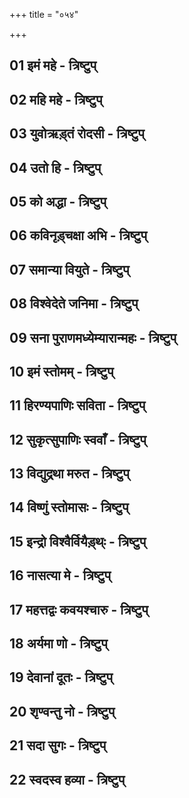 +++
title = "०५४"

+++

<div class="js_include " url="/vedAH/Rk/shAkalam/saMhitA/jamison_brereton/03/054/_index.md"  newLevelForH1="2" title="Jamison & Brereton"  > </div>
<div class="js_include collapsed" url="/vedAH/Rk/shAkalam/saMhitA/jamison_brereton_notes/03/054/_index.md"  newLevelForH1="3" title="Jamison & Brereton Note"  > </div>
<div class="js_include collapsed" url="/vedAH/Rk/shAkalam/saMhitA/sAyaNa-bhAShyam/03/054/_index.md"  newLevelForH1="2" title="सायणः"  > </div>


## 01 इमं महे - त्रिष्टुप्
<div class="js_include " url="/vedAH/Rk/shAkalam/saMhitA/vishvAsa-prastutiH/03/054/01_imaM_mahe.md"  newLevelForH1="3" title="विश्वास-प्रस्तुतिः"  > </div>
<div class="js_include collapsed" url="/vedAH/Rk/shAkalam/saMhitA/mUlam/03/054/01_imaM_mahe.md"  newLevelForH1="3" title="मूलम्"  > </div>
<div class="js_include collapsed" url="/vedAH/Rk/shAkalam/saMhitA/thomson_solcum/03/054/01_imaM_mahe.md"  newLevelForH1="4" title="Thomson Solcum restoration"  > </div>
<div class="js_include collapsed" url="/vedAH/Rk/shAkalam/saMhitA/pada-pAThaH/03/054/01_imaM_mahe.md"  newLevelForH1="4" title="पद-पाठः"  > </div>
<div class="js_include collapsed" url="/vedAH/Rk/shAkalam/saMhitA/anukramaNikA/03/054/01_imaM_mahe.md"  newLevelForH1="4" title="अनुक्रमणिका"  fieldNames="devataa,RShiH,ChandaH"> </div>
<div class="js_include collapsed" url="/vedAH/Rk/shAkalam/saMhitA/sAyaNa-bhAShyam/03/054/01_imaM_mahe.md"  newLevelForH1="3" title="सायण-भाष्यम्"  > </div>
<div class="js_include collapsed" url="/vedAH/Rk/shAkalam/saMhitA/jamison_brereton/03/054/01_imaM_mahe.md"  newLevelForH1="3" title="Jamison & Brereton"  > </div>
<div class="js_include collapsed" url="/vedAH/Rk/shAkalam/saMhitA/jamison_brereton_notes/03/054/01_imaM_mahe.md"  newLevelForH1="4" title="Jamison & Brereton Note"  > </div>
<div class="js_include collapsed" url="/vedAH/Rk/shAkalam/saMhitA/griffith/03/054/01_imaM_mahe.md"  newLevelForH1="3" title="RTH Griffith"  > </div>

## 02 महि महे - त्रिष्टुप्
<div class="js_include " url="/vedAH/Rk/shAkalam/saMhitA/vishvAsa-prastutiH/03/054/02_mahi_mahe.md"  newLevelForH1="3" title="विश्वास-प्रस्तुतिः"  > </div>
<div class="js_include collapsed" url="/vedAH/Rk/shAkalam/saMhitA/mUlam/03/054/02_mahi_mahe.md"  newLevelForH1="3" title="मूलम्"  > </div>
<div class="js_include collapsed" url="/vedAH/Rk/shAkalam/saMhitA/thomson_solcum/03/054/02_mahi_mahe.md"  newLevelForH1="4" title="Thomson Solcum restoration"  > </div>
<div class="js_include collapsed" url="/vedAH/Rk/shAkalam/saMhitA/pada-pAThaH/03/054/02_mahi_mahe.md"  newLevelForH1="4" title="पद-पाठः"  > </div>
<div class="js_include collapsed" url="/vedAH/Rk/shAkalam/saMhitA/anukramaNikA/03/054/02_mahi_mahe.md"  newLevelForH1="4" title="अनुक्रमणिका"  fieldNames="devataa,RShiH,ChandaH"> </div>
<div class="js_include collapsed" url="/vedAH/Rk/shAkalam/saMhitA/sAyaNa-bhAShyam/03/054/02_mahi_mahe.md"  newLevelForH1="3" title="सायण-भाष्यम्"  > </div>
<div class="js_include collapsed" url="/vedAH/Rk/shAkalam/saMhitA/jamison_brereton/03/054/02_mahi_mahe.md"  newLevelForH1="3" title="Jamison & Brereton"  > </div>
<div class="js_include collapsed" url="/vedAH/Rk/shAkalam/saMhitA/jamison_brereton_notes/03/054/02_mahi_mahe.md"  newLevelForH1="4" title="Jamison & Brereton Note"  > </div>
<div class="js_include collapsed" url="/vedAH/Rk/shAkalam/saMhitA/griffith/03/054/02_mahi_mahe.md"  newLevelForH1="3" title="RTH Griffith"  > </div>

## 03 युवोऋड़्तं रोदसी - त्रिष्टुप्
<div class="js_include " url="/vedAH/Rk/shAkalam/saMhitA/vishvAsa-prastutiH/03/054/03_yuvorRtaM_rodasI.md"  newLevelForH1="3" title="विश्वास-प्रस्तुतिः"  > </div>
<div class="js_include collapsed" url="/vedAH/Rk/shAkalam/saMhitA/mUlam/03/054/03_yuvorRtaM_rodasI.md"  newLevelForH1="3" title="मूलम्"  > </div>
<div class="js_include collapsed" url="/vedAH/Rk/shAkalam/saMhitA/thomson_solcum/03/054/03_yuvorRtaM_rodasI.md"  newLevelForH1="4" title="Thomson Solcum restoration"  > </div>
<div class="js_include collapsed" url="/vedAH/Rk/shAkalam/saMhitA/pada-pAThaH/03/054/03_yuvorRtaM_rodasI.md"  newLevelForH1="4" title="पद-पाठः"  > </div>
<div class="js_include collapsed" url="/vedAH/Rk/shAkalam/saMhitA/anukramaNikA/03/054/03_yuvorRtaM_rodasI.md"  newLevelForH1="4" title="अनुक्रमणिका"  fieldNames="devataa,RShiH,ChandaH"> </div>
<div class="js_include collapsed" url="/vedAH/Rk/shAkalam/saMhitA/sAyaNa-bhAShyam/03/054/03_yuvorRtaM_rodasI.md"  newLevelForH1="3" title="सायण-भाष्यम्"  > </div>
<div class="js_include collapsed" url="/vedAH/Rk/shAkalam/saMhitA/jamison_brereton/03/054/03_yuvorRtaM_rodasI.md"  newLevelForH1="3" title="Jamison & Brereton"  > </div>

<div class="js_include collapsed" url="/vedAH/Rk/shAkalam/saMhitA/griffith/03/054/03_yuvorRtaM_rodasI.md"  newLevelForH1="3" title="RTH Griffith"  > </div>

## 04 उतो हि - त्रिष्टुप्
<div class="js_include " url="/vedAH/Rk/shAkalam/saMhitA/vishvAsa-prastutiH/03/054/04_uto_hi.md"  newLevelForH1="3" title="विश्वास-प्रस्तुतिः"  > </div>
<div class="js_include collapsed" url="/vedAH/Rk/shAkalam/saMhitA/mUlam/03/054/04_uto_hi.md"  newLevelForH1="3" title="मूलम्"  > </div>
<div class="js_include collapsed" url="/vedAH/Rk/shAkalam/saMhitA/thomson_solcum/03/054/04_uto_hi.md"  newLevelForH1="4" title="Thomson Solcum restoration"  > </div>
<div class="js_include collapsed" url="/vedAH/Rk/shAkalam/saMhitA/pada-pAThaH/03/054/04_uto_hi.md"  newLevelForH1="4" title="पद-पाठः"  > </div>
<div class="js_include collapsed" url="/vedAH/Rk/shAkalam/saMhitA/anukramaNikA/03/054/04_uto_hi.md"  newLevelForH1="4" title="अनुक्रमणिका"  fieldNames="devataa,RShiH,ChandaH"> </div>
<div class="js_include collapsed" url="/vedAH/Rk/shAkalam/saMhitA/sAyaNa-bhAShyam/03/054/04_uto_hi.md"  newLevelForH1="3" title="सायण-भाष्यम्"  > </div>
<div class="js_include collapsed" url="/vedAH/Rk/shAkalam/saMhitA/jamison_brereton/03/054/04_uto_hi.md"  newLevelForH1="3" title="Jamison & Brereton"  > </div>

<div class="js_include collapsed" url="/vedAH/Rk/shAkalam/saMhitA/griffith/03/054/04_uto_hi.md"  newLevelForH1="3" title="RTH Griffith"  > </div>

## 05 को अद्धा - त्रिष्टुप्
<div class="js_include " url="/vedAH/Rk/shAkalam/saMhitA/vishvAsa-prastutiH/03/054/05_ko_addhA.md"  newLevelForH1="3" title="विश्वास-प्रस्तुतिः"  > </div>
<div class="js_include collapsed" url="/vedAH/Rk/shAkalam/saMhitA/mUlam/03/054/05_ko_addhA.md"  newLevelForH1="3" title="मूलम्"  > </div>
<div class="js_include collapsed" url="/vedAH/Rk/shAkalam/saMhitA/thomson_solcum/03/054/05_ko_addhA.md"  newLevelForH1="4" title="Thomson Solcum restoration"  > </div>
<div class="js_include collapsed" url="/vedAH/Rk/shAkalam/saMhitA/pada-pAThaH/03/054/05_ko_addhA.md"  newLevelForH1="4" title="पद-पाठः"  > </div>
<div class="js_include collapsed" url="/vedAH/Rk/shAkalam/saMhitA/anukramaNikA/03/054/05_ko_addhA.md"  newLevelForH1="4" title="अनुक्रमणिका"  fieldNames="devataa,RShiH,ChandaH"> </div>
<div class="js_include collapsed" url="/vedAH/Rk/shAkalam/saMhitA/sAyaNa-bhAShyam/03/054/05_ko_addhA.md"  newLevelForH1="3" title="सायण-भाष्यम्"  > </div>
<div class="js_include collapsed" url="/vedAH/Rk/shAkalam/saMhitA/jamison_brereton/03/054/05_ko_addhA.md"  newLevelForH1="3" title="Jamison & Brereton"  > </div>
<div class="js_include collapsed" url="/vedAH/Rk/shAkalam/saMhitA/jamison_brereton_notes/03/054/05_ko_addhA.md"  newLevelForH1="4" title="Jamison & Brereton Note"  > </div>
<div class="js_include collapsed" url="/vedAH/Rk/shAkalam/saMhitA/griffith/03/054/05_ko_addhA.md"  newLevelForH1="3" title="RTH Griffith"  > </div>

## 06 कविनृड़्चक्षा अभि - त्रिष्टुप्
<div class="js_include " url="/vedAH/Rk/shAkalam/saMhitA/vishvAsa-prastutiH/03/054/06_kavirnRchaxA_abhi.md"  newLevelForH1="3" title="विश्वास-प्रस्तुतिः"  > </div>
<div class="js_include collapsed" url="/vedAH/Rk/shAkalam/saMhitA/mUlam/03/054/06_kavirnRchaxA_abhi.md"  newLevelForH1="3" title="मूलम्"  > </div>
<div class="js_include collapsed" url="/vedAH/Rk/shAkalam/saMhitA/thomson_solcum/03/054/06_kavirnRchaxA_abhi.md"  newLevelForH1="4" title="Thomson Solcum restoration"  > </div>
<div class="js_include collapsed" url="/vedAH/Rk/shAkalam/saMhitA/pada-pAThaH/03/054/06_kavirnRchaxA_abhi.md"  newLevelForH1="4" title="पद-पाठः"  > </div>
<div class="js_include collapsed" url="/vedAH/Rk/shAkalam/saMhitA/anukramaNikA/03/054/06_kavirnRchaxA_abhi.md"  newLevelForH1="4" title="अनुक्रमणिका"  fieldNames="devataa,RShiH,ChandaH"> </div>
<div class="js_include collapsed" url="/vedAH/Rk/shAkalam/saMhitA/sAyaNa-bhAShyam/03/054/06_kavirnRchaxA_abhi.md"  newLevelForH1="3" title="सायण-भाष्यम्"  > </div>
<div class="js_include collapsed" url="/vedAH/Rk/shAkalam/saMhitA/jamison_brereton/03/054/06_kavirnRchaxA_abhi.md"  newLevelForH1="3" title="Jamison & Brereton"  > </div>
<div class="js_include collapsed" url="/vedAH/Rk/shAkalam/saMhitA/jamison_brereton_notes/03/054/06_kavirnRchaxA_abhi.md"  newLevelForH1="4" title="Jamison & Brereton Note"  > </div>
<div class="js_include collapsed" url="/vedAH/Rk/shAkalam/saMhitA/griffith/03/054/06_kavirnRchaxA_abhi.md"  newLevelForH1="3" title="RTH Griffith"  > </div>

## 07 समान्या वियुते - त्रिष्टुप्
<div class="js_include " url="/vedAH/Rk/shAkalam/saMhitA/vishvAsa-prastutiH/03/054/07_samAnyA_viyute.md"  newLevelForH1="3" title="विश्वास-प्रस्तुतिः"  > </div>
<div class="js_include collapsed" url="/vedAH/Rk/shAkalam/saMhitA/mUlam/03/054/07_samAnyA_viyute.md"  newLevelForH1="3" title="मूलम्"  > </div>
<div class="js_include collapsed" url="/vedAH/Rk/shAkalam/saMhitA/thomson_solcum/03/054/07_samAnyA_viyute.md"  newLevelForH1="4" title="Thomson Solcum restoration"  > </div>
<div class="js_include collapsed" url="/vedAH/Rk/shAkalam/saMhitA/pada-pAThaH/03/054/07_samAnyA_viyute.md"  newLevelForH1="4" title="पद-पाठः"  > </div>
<div class="js_include collapsed" url="/vedAH/Rk/shAkalam/saMhitA/anukramaNikA/03/054/07_samAnyA_viyute.md"  newLevelForH1="4" title="अनुक्रमणिका"  fieldNames="devataa,RShiH,ChandaH"> </div>
<div class="js_include collapsed" url="/vedAH/Rk/shAkalam/saMhitA/sAyaNa-bhAShyam/03/054/07_samAnyA_viyute.md"  newLevelForH1="3" title="सायण-भाष्यम्"  > </div>
<div class="js_include collapsed" url="/vedAH/Rk/shAkalam/saMhitA/jamison_brereton/03/054/07_samAnyA_viyute.md"  newLevelForH1="3" title="Jamison & Brereton"  > </div>
<div class="js_include collapsed" url="/vedAH/Rk/shAkalam/saMhitA/jamison_brereton_notes/03/054/07_samAnyA_viyute.md"  newLevelForH1="4" title="Jamison & Brereton Note"  > </div>
<div class="js_include collapsed" url="/vedAH/Rk/shAkalam/saMhitA/griffith/03/054/07_samAnyA_viyute.md"  newLevelForH1="3" title="RTH Griffith"  > </div>

## 08 विश्वेदेते जनिमा - त्रिष्टुप्
<div class="js_include " url="/vedAH/Rk/shAkalam/saMhitA/vishvAsa-prastutiH/03/054/08_vishvedete_janimA.md"  newLevelForH1="3" title="विश्वास-प्रस्तुतिः"  > </div>
<div class="js_include collapsed" url="/vedAH/Rk/shAkalam/saMhitA/mUlam/03/054/08_vishvedete_janimA.md"  newLevelForH1="3" title="मूलम्"  > </div>
<div class="js_include collapsed" url="/vedAH/Rk/shAkalam/saMhitA/thomson_solcum/03/054/08_vishvedete_janimA.md"  newLevelForH1="4" title="Thomson Solcum restoration"  > </div>
<div class="js_include collapsed" url="/vedAH/Rk/shAkalam/saMhitA/pada-pAThaH/03/054/08_vishvedete_janimA.md"  newLevelForH1="4" title="पद-पाठः"  > </div>
<div class="js_include collapsed" url="/vedAH/Rk/shAkalam/saMhitA/anukramaNikA/03/054/08_vishvedete_janimA.md"  newLevelForH1="4" title="अनुक्रमणिका"  fieldNames="devataa,RShiH,ChandaH"> </div>
<div class="js_include collapsed" url="/vedAH/Rk/shAkalam/saMhitA/sAyaNa-bhAShyam/03/054/08_vishvedete_janimA.md"  newLevelForH1="3" title="सायण-भाष्यम्"  > </div>
<div class="js_include collapsed" url="/vedAH/Rk/shAkalam/saMhitA/jamison_brereton/03/054/08_vishvedete_janimA.md"  newLevelForH1="3" title="Jamison & Brereton"  > </div>
<div class="js_include collapsed" url="/vedAH/Rk/shAkalam/saMhitA/jamison_brereton_notes/03/054/08_vishvedete_janimA.md"  newLevelForH1="4" title="Jamison & Brereton Note"  > </div>
<div class="js_include collapsed" url="/vedAH/Rk/shAkalam/saMhitA/griffith/03/054/08_vishvedete_janimA.md"  newLevelForH1="3" title="RTH Griffith"  > </div>

## 09 सना पुराणमध्येम्यारान्महः - त्रिष्टुप्
<div class="js_include " url="/vedAH/Rk/shAkalam/saMhitA/vishvAsa-prastutiH/03/054/09_sanA_purANamadhyemyArAnmahaH.md"  newLevelForH1="3" title="विश्वास-प्रस्तुतिः"  > </div>
<div class="js_include collapsed" url="/vedAH/Rk/shAkalam/saMhitA/mUlam/03/054/09_sanA_purANamadhyemyArAnmahaH.md"  newLevelForH1="3" title="मूलम्"  > </div>
<div class="js_include collapsed" url="/vedAH/Rk/shAkalam/saMhitA/thomson_solcum/03/054/09_sanA_purANamadhyemyArAnmahaH.md"  newLevelForH1="4" title="Thomson Solcum restoration"  > </div>
<div class="js_include collapsed" url="/vedAH/Rk/shAkalam/saMhitA/pada-pAThaH/03/054/09_sanA_purANamadhyemyArAnmahaH.md"  newLevelForH1="4" title="पद-पाठः"  > </div>
<div class="js_include collapsed" url="/vedAH/Rk/shAkalam/saMhitA/anukramaNikA/03/054/09_sanA_purANamadhyemyArAnmahaH.md"  newLevelForH1="4" title="अनुक्रमणिका"  fieldNames="devataa,RShiH,ChandaH"> </div>
<div class="js_include collapsed" url="/vedAH/Rk/shAkalam/saMhitA/sAyaNa-bhAShyam/03/054/09_sanA_purANamadhyemyArAnmahaH.md"  newLevelForH1="3" title="सायण-भाष्यम्"  > </div>
<div class="js_include collapsed" url="/vedAH/Rk/shAkalam/saMhitA/jamison_brereton/03/054/09_sanA_purANamadhyemyArAnmahaH.md"  newLevelForH1="3" title="Jamison & Brereton"  > </div>
<div class="js_include collapsed" url="/vedAH/Rk/shAkalam/saMhitA/jamison_brereton_notes/03/054/09_sanA_purANamadhyemyArAnmahaH.md"  newLevelForH1="4" title="Jamison & Brereton Note"  > </div>
<div class="js_include collapsed" url="/vedAH/Rk/shAkalam/saMhitA/griffith/03/054/09_sanA_purANamadhyemyArAnmahaH.md"  newLevelForH1="3" title="RTH Griffith"  > </div>

## 10 इमं स्तोमम् - त्रिष्टुप्
<div class="js_include " url="/vedAH/Rk/shAkalam/saMhitA/vishvAsa-prastutiH/03/054/10_imaM_stomaM.md"  newLevelForH1="3" title="विश्वास-प्रस्तुतिः"  > </div>
<div class="js_include collapsed" url="/vedAH/Rk/shAkalam/saMhitA/mUlam/03/054/10_imaM_stomaM.md"  newLevelForH1="3" title="मूलम्"  > </div>
<div class="js_include collapsed" url="/vedAH/Rk/shAkalam/saMhitA/thomson_solcum/03/054/10_imaM_stomaM.md"  newLevelForH1="4" title="Thomson Solcum restoration"  > </div>
<div class="js_include collapsed" url="/vedAH/Rk/shAkalam/saMhitA/pada-pAThaH/03/054/10_imaM_stomaM.md"  newLevelForH1="4" title="पद-पाठः"  > </div>
<div class="js_include collapsed" url="/vedAH/Rk/shAkalam/saMhitA/anukramaNikA/03/054/10_imaM_stomaM.md"  newLevelForH1="4" title="अनुक्रमणिका"  fieldNames="devataa,RShiH,ChandaH"> </div>
<div class="js_include collapsed" url="/vedAH/Rk/shAkalam/saMhitA/sAyaNa-bhAShyam/03/054/10_imaM_stomaM.md"  newLevelForH1="3" title="सायण-भाष्यम्"  > </div>
<div class="js_include collapsed" url="/vedAH/Rk/shAkalam/saMhitA/jamison_brereton/03/054/10_imaM_stomaM.md"  newLevelForH1="3" title="Jamison & Brereton"  > </div>
<div class="js_include collapsed" url="/vedAH/Rk/shAkalam/saMhitA/jamison_brereton_notes/03/054/10_imaM_stomaM.md"  newLevelForH1="4" title="Jamison & Brereton Note"  > </div>
<div class="js_include collapsed" url="/vedAH/Rk/shAkalam/saMhitA/griffith/03/054/10_imaM_stomaM.md"  newLevelForH1="3" title="RTH Griffith"  > </div>

## 11 हिरण्यपाणिः सविता - त्रिष्टुप्
<div class="js_include " url="/vedAH/Rk/shAkalam/saMhitA/vishvAsa-prastutiH/03/054/11_hiraNyapANiH_savitA.md"  newLevelForH1="3" title="विश्वास-प्रस्तुतिः"  > </div>
<div class="js_include collapsed" url="/vedAH/Rk/shAkalam/saMhitA/mUlam/03/054/11_hiraNyapANiH_savitA.md"  newLevelForH1="3" title="मूलम्"  > </div>
<div class="js_include collapsed" url="/vedAH/Rk/shAkalam/saMhitA/thomson_solcum/03/054/11_hiraNyapANiH_savitA.md"  newLevelForH1="4" title="Thomson Solcum restoration"  > </div>
<div class="js_include collapsed" url="/vedAH/Rk/shAkalam/saMhitA/pada-pAThaH/03/054/11_hiraNyapANiH_savitA.md"  newLevelForH1="4" title="पद-पाठः"  > </div>
<div class="js_include collapsed" url="/vedAH/Rk/shAkalam/saMhitA/anukramaNikA/03/054/11_hiraNyapANiH_savitA.md"  newLevelForH1="4" title="अनुक्रमणिका"  fieldNames="devataa,RShiH,ChandaH"> </div>
<div class="js_include collapsed" url="/vedAH/Rk/shAkalam/saMhitA/sAyaNa-bhAShyam/03/054/11_hiraNyapANiH_savitA.md"  newLevelForH1="3" title="सायण-भाष्यम्"  > </div>
<div class="js_include collapsed" url="/vedAH/Rk/shAkalam/saMhitA/jamison_brereton/03/054/11_hiraNyapANiH_savitA.md"  newLevelForH1="3" title="Jamison & Brereton"  > </div>
<div class="js_include collapsed" url="/vedAH/Rk/shAkalam/saMhitA/jamison_brereton_notes/03/054/11_hiraNyapANiH_savitA.md"  newLevelForH1="4" title="Jamison & Brereton Note"  > </div>
<div class="js_include collapsed" url="/vedAH/Rk/shAkalam/saMhitA/griffith/03/054/11_hiraNyapANiH_savitA.md"  newLevelForH1="3" title="RTH Griffith"  > </div>

## 12 सुकृत्सुपाणिः स्ववाँ - त्रिष्टुप्
<div class="js_include " url="/vedAH/Rk/shAkalam/saMhitA/vishvAsa-prastutiH/03/054/12_sukRtsupANiH_svavA_N.md"  newLevelForH1="3" title="विश्वास-प्रस्तुतिः"  > </div>
<div class="js_include collapsed" url="/vedAH/Rk/shAkalam/saMhitA/mUlam/03/054/12_sukRtsupANiH_svavA_N.md"  newLevelForH1="3" title="मूलम्"  > </div>
<div class="js_include collapsed" url="/vedAH/Rk/shAkalam/saMhitA/thomson_solcum/03/054/12_sukRtsupANiH_svavA_N.md"  newLevelForH1="4" title="Thomson Solcum restoration"  > </div>
<div class="js_include collapsed" url="/vedAH/Rk/shAkalam/saMhitA/pada-pAThaH/03/054/12_sukRtsupANiH_svavA_N.md"  newLevelForH1="4" title="पद-पाठः"  > </div>
<div class="js_include collapsed" url="/vedAH/Rk/shAkalam/saMhitA/anukramaNikA/03/054/12_sukRtsupANiH_svavA_N.md"  newLevelForH1="4" title="अनुक्रमणिका"  fieldNames="devataa,RShiH,ChandaH"> </div>
<div class="js_include collapsed" url="/vedAH/Rk/shAkalam/saMhitA/sAyaNa-bhAShyam/03/054/12_sukRtsupANiH_svavA_N.md"  newLevelForH1="3" title="सायण-भाष्यम्"  > </div>
<div class="js_include collapsed" url="/vedAH/Rk/shAkalam/saMhitA/jamison_brereton/03/054/12_sukRtsupANiH_svavA_N.md"  newLevelForH1="3" title="Jamison & Brereton"  > </div>

<div class="js_include collapsed" url="/vedAH/Rk/shAkalam/saMhitA/griffith/03/054/12_sukRtsupANiH_svavA_N.md"  newLevelForH1="3" title="RTH Griffith"  > </div>

## 13 विद्युद्रथा मरुत - त्रिष्टुप्
<div class="js_include " url="/vedAH/Rk/shAkalam/saMhitA/vishvAsa-prastutiH/03/054/13_vidyudrathA_maruta.md"  newLevelForH1="3" title="विश्वास-प्रस्तुतिः"  > </div>
<div class="js_include collapsed" url="/vedAH/Rk/shAkalam/saMhitA/mUlam/03/054/13_vidyudrathA_maruta.md"  newLevelForH1="3" title="मूलम्"  > </div>
<div class="js_include collapsed" url="/vedAH/Rk/shAkalam/saMhitA/thomson_solcum/03/054/13_vidyudrathA_maruta.md"  newLevelForH1="4" title="Thomson Solcum restoration"  > </div>
<div class="js_include collapsed" url="/vedAH/Rk/shAkalam/saMhitA/pada-pAThaH/03/054/13_vidyudrathA_maruta.md"  newLevelForH1="4" title="पद-पाठः"  > </div>
<div class="js_include collapsed" url="/vedAH/Rk/shAkalam/saMhitA/anukramaNikA/03/054/13_vidyudrathA_maruta.md"  newLevelForH1="4" title="अनुक्रमणिका"  fieldNames="devataa,RShiH,ChandaH"> </div>
<div class="js_include collapsed" url="/vedAH/Rk/shAkalam/saMhitA/sAyaNa-bhAShyam/03/054/13_vidyudrathA_maruta.md"  newLevelForH1="3" title="सायण-भाष्यम्"  > </div>
<div class="js_include collapsed" url="/vedAH/Rk/shAkalam/saMhitA/jamison_brereton/03/054/13_vidyudrathA_maruta.md"  newLevelForH1="3" title="Jamison & Brereton"  > </div>

<div class="js_include collapsed" url="/vedAH/Rk/shAkalam/saMhitA/griffith/03/054/13_vidyudrathA_maruta.md"  newLevelForH1="3" title="RTH Griffith"  > </div>

## 14 विष्णुं स्तोमासः - त्रिष्टुप्
<div class="js_include " url="/vedAH/Rk/shAkalam/saMhitA/vishvAsa-prastutiH/03/054/14_viShNuM_stomAsaH.md"  newLevelForH1="3" title="विश्वास-प्रस्तुतिः"  > </div>
<div class="js_include collapsed" url="/vedAH/Rk/shAkalam/saMhitA/mUlam/03/054/14_viShNuM_stomAsaH.md"  newLevelForH1="3" title="मूलम्"  > </div>
<div class="js_include collapsed" url="/vedAH/Rk/shAkalam/saMhitA/thomson_solcum/03/054/14_viShNuM_stomAsaH.md"  newLevelForH1="4" title="Thomson Solcum restoration"  > </div>
<div class="js_include collapsed" url="/vedAH/Rk/shAkalam/saMhitA/pada-pAThaH/03/054/14_viShNuM_stomAsaH.md"  newLevelForH1="4" title="पद-पाठः"  > </div>
<div class="js_include collapsed" url="/vedAH/Rk/shAkalam/saMhitA/anukramaNikA/03/054/14_viShNuM_stomAsaH.md"  newLevelForH1="4" title="अनुक्रमणिका"  fieldNames="devataa,RShiH,ChandaH"> </div>
<div class="js_include collapsed" url="/vedAH/Rk/shAkalam/saMhitA/sAyaNa-bhAShyam/03/054/14_viShNuM_stomAsaH.md"  newLevelForH1="3" title="सायण-भाष्यम्"  > </div>
<div class="js_include collapsed" url="/vedAH/Rk/shAkalam/saMhitA/jamison_brereton/03/054/14_viShNuM_stomAsaH.md"  newLevelForH1="3" title="Jamison & Brereton"  > </div>
<div class="js_include collapsed" url="/vedAH/Rk/shAkalam/saMhitA/jamison_brereton_notes/03/054/14_viShNuM_stomAsaH.md"  newLevelForH1="4" title="Jamison & Brereton Note"  > </div>
<div class="js_include collapsed" url="/vedAH/Rk/shAkalam/saMhitA/griffith/03/054/14_viShNuM_stomAsaH.md"  newLevelForH1="3" title="RTH Griffith"  > </div>

## 15 इन्द्रो विश्वैर्वियैड़्थ्ः - त्रिष्टुप्
<div class="js_include " url="/vedAH/Rk/shAkalam/saMhitA/vishvAsa-prastutiH/03/054/15_indro_vishvairvIryai3H.md"  newLevelForH1="3" title="विश्वास-प्रस्तुतिः"  > </div>
<div class="js_include collapsed" url="/vedAH/Rk/shAkalam/saMhitA/mUlam/03/054/15_indro_vishvairvIryai3H.md"  newLevelForH1="3" title="मूलम्"  > </div>
<div class="js_include collapsed" url="/vedAH/Rk/shAkalam/saMhitA/thomson_solcum/03/054/15_indro_vishvairvIryai3H.md"  newLevelForH1="4" title="Thomson Solcum restoration"  > </div>
<div class="js_include collapsed" url="/vedAH/Rk/shAkalam/saMhitA/pada-pAThaH/03/054/15_indro_vishvairvIryai3H.md"  newLevelForH1="4" title="पद-पाठः"  > </div>
<div class="js_include collapsed" url="/vedAH/Rk/shAkalam/saMhitA/anukramaNikA/03/054/15_indro_vishvairvIryai3H.md"  newLevelForH1="4" title="अनुक्रमणिका"  fieldNames="devataa,RShiH,ChandaH"> </div>
<div class="js_include collapsed" url="/vedAH/Rk/shAkalam/saMhitA/sAyaNa-bhAShyam/03/054/15_indro_vishvairvIryai3H.md"  newLevelForH1="3" title="सायण-भाष्यम्"  > </div>
<div class="js_include collapsed" url="/vedAH/Rk/shAkalam/saMhitA/jamison_brereton/03/054/15_indro_vishvairvIryai3H.md"  newLevelForH1="3" title="Jamison & Brereton"  > </div>
<div class="js_include collapsed" url="/vedAH/Rk/shAkalam/saMhitA/jamison_brereton_notes/03/054/15_indro_vishvairvIryai3H.md"  newLevelForH1="4" title="Jamison & Brereton Note"  > </div>
<div class="js_include collapsed" url="/vedAH/Rk/shAkalam/saMhitA/griffith/03/054/15_indro_vishvairvIryai3H.md"  newLevelForH1="3" title="RTH Griffith"  > </div>

## 16 नासत्या मे - त्रिष्टुप्
<div class="js_include " url="/vedAH/Rk/shAkalam/saMhitA/vishvAsa-prastutiH/03/054/16_nAsatyA_me.md"  newLevelForH1="3" title="विश्वास-प्रस्तुतिः"  > </div>
<div class="js_include collapsed" url="/vedAH/Rk/shAkalam/saMhitA/mUlam/03/054/16_nAsatyA_me.md"  newLevelForH1="3" title="मूलम्"  > </div>
<div class="js_include collapsed" url="/vedAH/Rk/shAkalam/saMhitA/thomson_solcum/03/054/16_nAsatyA_me.md"  newLevelForH1="4" title="Thomson Solcum restoration"  > </div>
<div class="js_include collapsed" url="/vedAH/Rk/shAkalam/saMhitA/pada-pAThaH/03/054/16_nAsatyA_me.md"  newLevelForH1="4" title="पद-पाठः"  > </div>
<div class="js_include collapsed" url="/vedAH/Rk/shAkalam/saMhitA/anukramaNikA/03/054/16_nAsatyA_me.md"  newLevelForH1="4" title="अनुक्रमणिका"  fieldNames="devataa,RShiH,ChandaH"> </div>
<div class="js_include collapsed" url="/vedAH/Rk/shAkalam/saMhitA/sAyaNa-bhAShyam/03/054/16_nAsatyA_me.md"  newLevelForH1="3" title="सायण-भाष्यम्"  > </div>
<div class="js_include collapsed" url="/vedAH/Rk/shAkalam/saMhitA/jamison_brereton/03/054/16_nAsatyA_me.md"  newLevelForH1="3" title="Jamison & Brereton"  > </div>
<div class="js_include collapsed" url="/vedAH/Rk/shAkalam/saMhitA/jamison_brereton_notes/03/054/16_nAsatyA_me.md"  newLevelForH1="4" title="Jamison & Brereton Note"  > </div>
<div class="js_include collapsed" url="/vedAH/Rk/shAkalam/saMhitA/griffith/03/054/16_nAsatyA_me.md"  newLevelForH1="3" title="RTH Griffith"  > </div>

## 17 महत्तद्वः कवयश्चारु - त्रिष्टुप्
<div class="js_include " url="/vedAH/Rk/shAkalam/saMhitA/vishvAsa-prastutiH/03/054/17_mahattadvaH_kavayashchAru.md"  newLevelForH1="3" title="विश्वास-प्रस्तुतिः"  > </div>
<div class="js_include collapsed" url="/vedAH/Rk/shAkalam/saMhitA/mUlam/03/054/17_mahattadvaH_kavayashchAru.md"  newLevelForH1="3" title="मूलम्"  > </div>
<div class="js_include collapsed" url="/vedAH/Rk/shAkalam/saMhitA/thomson_solcum/03/054/17_mahattadvaH_kavayashchAru.md"  newLevelForH1="4" title="Thomson Solcum restoration"  > </div>
<div class="js_include collapsed" url="/vedAH/Rk/shAkalam/saMhitA/pada-pAThaH/03/054/17_mahattadvaH_kavayashchAru.md"  newLevelForH1="4" title="पद-पाठः"  > </div>
<div class="js_include collapsed" url="/vedAH/Rk/shAkalam/saMhitA/anukramaNikA/03/054/17_mahattadvaH_kavayashchAru.md"  newLevelForH1="4" title="अनुक्रमणिका"  fieldNames="devataa,RShiH,ChandaH"> </div>
<div class="js_include collapsed" url="/vedAH/Rk/shAkalam/saMhitA/sAyaNa-bhAShyam/03/054/17_mahattadvaH_kavayashchAru.md"  newLevelForH1="3" title="सायण-भाष्यम्"  > </div>
<div class="js_include collapsed" url="/vedAH/Rk/shAkalam/saMhitA/jamison_brereton/03/054/17_mahattadvaH_kavayashchAru.md"  newLevelForH1="3" title="Jamison & Brereton"  > </div>
<div class="js_include collapsed" url="/vedAH/Rk/shAkalam/saMhitA/jamison_brereton_notes/03/054/17_mahattadvaH_kavayashchAru.md"  newLevelForH1="4" title="Jamison & Brereton Note"  > </div>
<div class="js_include collapsed" url="/vedAH/Rk/shAkalam/saMhitA/griffith/03/054/17_mahattadvaH_kavayashchAru.md"  newLevelForH1="3" title="RTH Griffith"  > </div>

## 18 अर्यमा णो - त्रिष्टुप्
<div class="js_include " url="/vedAH/Rk/shAkalam/saMhitA/vishvAsa-prastutiH/03/054/18_aryamA_No.md"  newLevelForH1="3" title="विश्वास-प्रस्तुतिः"  > </div>
<div class="js_include collapsed" url="/vedAH/Rk/shAkalam/saMhitA/mUlam/03/054/18_aryamA_No.md"  newLevelForH1="3" title="मूलम्"  > </div>
<div class="js_include collapsed" url="/vedAH/Rk/shAkalam/saMhitA/thomson_solcum/03/054/18_aryamA_No.md"  newLevelForH1="4" title="Thomson Solcum restoration"  > </div>
<div class="js_include collapsed" url="/vedAH/Rk/shAkalam/saMhitA/pada-pAThaH/03/054/18_aryamA_No.md"  newLevelForH1="4" title="पद-पाठः"  > </div>
<div class="js_include collapsed" url="/vedAH/Rk/shAkalam/saMhitA/anukramaNikA/03/054/18_aryamA_No.md"  newLevelForH1="4" title="अनुक्रमणिका"  fieldNames="devataa,RShiH,ChandaH"> </div>
<div class="js_include collapsed" url="/vedAH/Rk/shAkalam/saMhitA/sAyaNa-bhAShyam/03/054/18_aryamA_No.md"  newLevelForH1="3" title="सायण-भाष्यम्"  > </div>
<div class="js_include collapsed" url="/vedAH/Rk/shAkalam/saMhitA/jamison_brereton/03/054/18_aryamA_No.md"  newLevelForH1="3" title="Jamison & Brereton"  > </div>
<div class="js_include collapsed" url="/vedAH/Rk/shAkalam/saMhitA/jamison_brereton_notes/03/054/18_aryamA_No.md"  newLevelForH1="4" title="Jamison & Brereton Note"  > </div>
<div class="js_include collapsed" url="/vedAH/Rk/shAkalam/saMhitA/griffith/03/054/18_aryamA_No.md"  newLevelForH1="3" title="RTH Griffith"  > </div>

## 19 देवानां दूतः - त्रिष्टुप्
<div class="js_include " url="/vedAH/Rk/shAkalam/saMhitA/vishvAsa-prastutiH/03/054/19_devAnAM_dUtaH.md"  newLevelForH1="3" title="विश्वास-प्रस्तुतिः"  > </div>
<div class="js_include collapsed" url="/vedAH/Rk/shAkalam/saMhitA/mUlam/03/054/19_devAnAM_dUtaH.md"  newLevelForH1="3" title="मूलम्"  > </div>
<div class="js_include collapsed" url="/vedAH/Rk/shAkalam/saMhitA/thomson_solcum/03/054/19_devAnAM_dUtaH.md"  newLevelForH1="4" title="Thomson Solcum restoration"  > </div>
<div class="js_include collapsed" url="/vedAH/Rk/shAkalam/saMhitA/pada-pAThaH/03/054/19_devAnAM_dUtaH.md"  newLevelForH1="4" title="पद-पाठः"  > </div>
<div class="js_include collapsed" url="/vedAH/Rk/shAkalam/saMhitA/anukramaNikA/03/054/19_devAnAM_dUtaH.md"  newLevelForH1="4" title="अनुक्रमणिका"  fieldNames="devataa,RShiH,ChandaH"> </div>
<div class="js_include collapsed" url="/vedAH/Rk/shAkalam/saMhitA/sAyaNa-bhAShyam/03/054/19_devAnAM_dUtaH.md"  newLevelForH1="3" title="सायण-भाष्यम्"  > </div>
<div class="js_include collapsed" url="/vedAH/Rk/shAkalam/saMhitA/jamison_brereton/03/054/19_devAnAM_dUtaH.md"  newLevelForH1="3" title="Jamison & Brereton"  > </div>

<div class="js_include collapsed" url="/vedAH/Rk/shAkalam/saMhitA/griffith/03/054/19_devAnAM_dUtaH.md"  newLevelForH1="3" title="RTH Griffith"  > </div>

## 20 शृण्वन्तु नो - त्रिष्टुप्
<div class="js_include " url="/vedAH/Rk/shAkalam/saMhitA/vishvAsa-prastutiH/03/054/20_shRNvantu_no.md"  newLevelForH1="3" title="विश्वास-प्रस्तुतिः"  > </div>
<div class="js_include collapsed" url="/vedAH/Rk/shAkalam/saMhitA/mUlam/03/054/20_shRNvantu_no.md"  newLevelForH1="3" title="मूलम्"  > </div>
<div class="js_include collapsed" url="/vedAH/Rk/shAkalam/saMhitA/thomson_solcum/03/054/20_shRNvantu_no.md"  newLevelForH1="4" title="Thomson Solcum restoration"  > </div>
<div class="js_include collapsed" url="/vedAH/Rk/shAkalam/saMhitA/pada-pAThaH/03/054/20_shRNvantu_no.md"  newLevelForH1="4" title="पद-पाठः"  > </div>
<div class="js_include collapsed" url="/vedAH/Rk/shAkalam/saMhitA/anukramaNikA/03/054/20_shRNvantu_no.md"  newLevelForH1="4" title="अनुक्रमणिका"  fieldNames="devataa,RShiH,ChandaH"> </div>
<div class="js_include collapsed" url="/vedAH/Rk/shAkalam/saMhitA/sAyaNa-bhAShyam/03/054/20_shRNvantu_no.md"  newLevelForH1="3" title="सायण-भाष्यम्"  > </div>
<div class="js_include collapsed" url="/vedAH/Rk/shAkalam/saMhitA/jamison_brereton/03/054/20_shRNvantu_no.md"  newLevelForH1="3" title="Jamison & Brereton"  > </div>

<div class="js_include collapsed" url="/vedAH/Rk/shAkalam/saMhitA/griffith/03/054/20_shRNvantu_no.md"  newLevelForH1="3" title="RTH Griffith"  > </div>

## 21 सदा सुगः - त्रिष्टुप्
<div class="js_include " url="/vedAH/Rk/shAkalam/saMhitA/vishvAsa-prastutiH/03/054/21_sadA_sugaH.md"  newLevelForH1="3" title="विश्वास-प्रस्तुतिः"  > </div>
<div class="js_include collapsed" url="/vedAH/Rk/shAkalam/saMhitA/mUlam/03/054/21_sadA_sugaH.md"  newLevelForH1="3" title="मूलम्"  > </div>
<div class="js_include collapsed" url="/vedAH/Rk/shAkalam/saMhitA/thomson_solcum/03/054/21_sadA_sugaH.md"  newLevelForH1="4" title="Thomson Solcum restoration"  > </div>
<div class="js_include collapsed" url="/vedAH/Rk/shAkalam/saMhitA/pada-pAThaH/03/054/21_sadA_sugaH.md"  newLevelForH1="4" title="पद-पाठः"  > </div>
<div class="js_include collapsed" url="/vedAH/Rk/shAkalam/saMhitA/anukramaNikA/03/054/21_sadA_sugaH.md"  newLevelForH1="4" title="अनुक्रमणिका"  fieldNames="devataa,RShiH,ChandaH"> </div>
<div class="js_include collapsed" url="/vedAH/Rk/shAkalam/saMhitA/sAyaNa-bhAShyam/03/054/21_sadA_sugaH.md"  newLevelForH1="3" title="सायण-भाष्यम्"  > </div>
<div class="js_include collapsed" url="/vedAH/Rk/shAkalam/saMhitA/jamison_brereton/03/054/21_sadA_sugaH.md"  newLevelForH1="3" title="Jamison & Brereton"  > </div>
<div class="js_include collapsed" url="/vedAH/Rk/shAkalam/saMhitA/jamison_brereton_notes/03/054/21_sadA_sugaH.md"  newLevelForH1="4" title="Jamison & Brereton Note"  > </div>
<div class="js_include collapsed" url="/vedAH/Rk/shAkalam/saMhitA/griffith/03/054/21_sadA_sugaH.md"  newLevelForH1="3" title="RTH Griffith"  > </div>

## 22 स्वदस्व हव्या - त्रिष्टुप्
<div class="js_include " url="/vedAH/Rk/shAkalam/saMhitA/vishvAsa-prastutiH/03/054/22_svadasva_havyA.md"  newLevelForH1="3" title="विश्वास-प्रस्तुतिः"  > </div>
<div class="js_include collapsed" url="/vedAH/Rk/shAkalam/saMhitA/mUlam/03/054/22_svadasva_havyA.md"  newLevelForH1="3" title="मूलम्"  > </div>
<div class="js_include collapsed" url="/vedAH/Rk/shAkalam/saMhitA/thomson_solcum/03/054/22_svadasva_havyA.md"  newLevelForH1="4" title="Thomson Solcum restoration"  > </div>
<div class="js_include collapsed" url="/vedAH/Rk/shAkalam/saMhitA/pada-pAThaH/03/054/22_svadasva_havyA.md"  newLevelForH1="4" title="पद-पाठः"  > </div>
<div class="js_include collapsed" url="/vedAH/Rk/shAkalam/saMhitA/anukramaNikA/03/054/22_svadasva_havyA.md"  newLevelForH1="4" title="अनुक्रमणिका"  fieldNames="devataa,RShiH,ChandaH"> </div>
<div class="js_include collapsed" url="/vedAH/Rk/shAkalam/saMhitA/sAyaNa-bhAShyam/03/054/22_svadasva_havyA.md"  newLevelForH1="3" title="सायण-भाष्यम्"  > </div>
<div class="js_include collapsed" url="/vedAH/Rk/shAkalam/saMhitA/jamison_brereton/03/054/22_svadasva_havyA.md"  newLevelForH1="3" title="Jamison & Brereton"  > </div>
<div class="js_include collapsed" url="/vedAH/Rk/shAkalam/saMhitA/jamison_brereton_notes/03/054/22_svadasva_havyA.md"  newLevelForH1="4" title="Jamison & Brereton Note"  > </div>
<div class="js_include collapsed" url="/vedAH/Rk/shAkalam/saMhitA/griffith/03/054/22_svadasva_havyA.md"  newLevelForH1="3" title="RTH Griffith"  > </div>